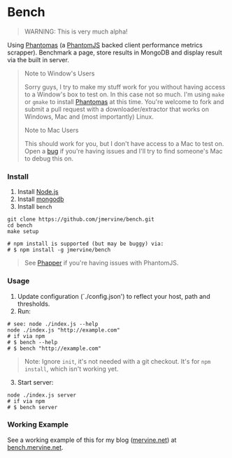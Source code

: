 # Bench

> WARNING: This is very much alpha!

Using [Phantomas](https://github.com/macbre/phantomas) (a [PhantomJS](http://phantomjs.org/) backed client performance metrics scrapper). Benchmark a page, store results in MongoDB and display result via the built in server.

> Note to Window's Users
>
> Sorry guys, I try to make my stuff work for you without having access to a Window's box to test on. In this case not so much. I'm using `make` or `gmake` to install [Phantomas](https://github.com/macbre/phantomas) at this time. You're welcome to fork and submit a pull request with a downloader/extractor that works on Windows, Mac and (most importantly) Linux.
>
> Note to Mac Users
>
> This should work for you, but I don't have access to a Mac to test on. Open a [bug](https://github.com/jmervine/bench/issues) if you're having issues and I'll try to find someone's Mac to debug this on.

### Install

1. Install [Node.js](http://nodejs.org)
2. Install [mongodb](http://www.mongodb.org/)
3. Install `bench`

```
git clone https://github.com/jmervine/bench.git
cd bench
make setup

# npm install is supported (but may be buggy) via:
# $ npm install -g jmervine/bench
```

> See [Phapper](http://mervine.net/projects/npms/phapper) if you're having issues with PhantomJS.


### Usage

1. Update configuration (`./config.json') to reflect your host, path and thresholds.
2. Run:

```
# see: node ./index.js --help
node ./index.js "http://example.com"
# if via npm
# $ bench --help
# $ bench "http://example.com"
```

> Note: Ignore `init`, it's not needed with a git checkout. It's for `npm install`, which isn't working yet.

3. Start server:

```
node ./index.js server
# if via npm
# $ bench server
```

### Working Example

See a working example of this for my blog ([mervine.net](http://mervine.net)) at [bench.mervine.net](http://bench.mervine.net).

